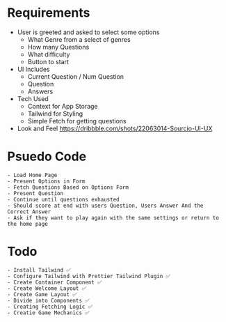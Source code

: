 # Requirements
- User is greeted and asked to select some options
    - What Genre from a select of genres
    - How many Questions
    - What difficulty
    - Button to start
- UI Includes
    - Current Question / Num Question
    - Question
    - Answers
- Tech Used
    - Context for App Storage
    - Tailwind for Styling
    - Simple Fetch for getting questions
- Look and Feel https://dribbble.com/shots/22063014-Sourcio-UI-UX

# Psuedo Code
    - Load Home Page
    - Present Options in Form
    - Fetch Questions Based on Options Form
    - Present Question
    - Continue until questions exhausted
    - Should score at end with users Question, Users Answer And the Correct Answer
    - Ask if they want to play again with the same settings or return to the home page

 # Todo
    - Install Tailwind ✅
    - Configure Tailwind with Prettier Tailwind Plugin ✅
    - Create Container Component ✅
    - Create Welcome Layout ✅
    - Create Game Layout ✅
    - Divide into Components ✅
    - Creating Fetching Logic ✅
    - Creatie Game Mechanics ✅
